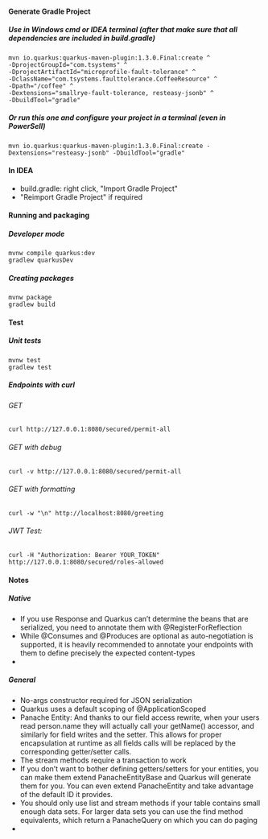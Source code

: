 #### Generate Gradle Project
##### Use in Windows cmd or IDEA terminal (after that make sure that all dependencies are included in build.gradle)
```
mvn io.quarkus:quarkus-maven-plugin:1.3.0.Final:create ^
-DprojectGroupId="com.tsystems" ^
-DprojectArtifactId="microprofile-fault-tolerance" ^
-DclassName="com.tsystems.faulttolerance.CoffeeResource" ^
-Dpath="/coffee" ^
-Dextensions="smallrye-fault-tolerance, resteasy-jsonb" ^
-DbuildTool="gradle"
```
##### Or run this one and configure your project in a terminal (even in PowerSell)
```
mvn io.quarkus:quarkus-maven-plugin:1.3.0.Final:create -Dextensions="resteasy-jsonb" -DbuildTool="gradle"
```

#### In IDEA
* build.gradle: right click, "Import Gradle Project"
* "Reimport Gradle Project" if required

#### Running and packaging
##### Developer mode
	mvnw compile quarkus:dev
	gradlew quarkusDev
##### Creating packages
	mvnw package
	gradlew build

#### Test
##### Unit tests
    mvnw test
    gradlew test
##### Endpoints with curl
###### GET
	curl http://127.0.0.1:8080/secured/permit-all
###### GET with debug
	curl -v http://127.0.0.1:8080/secured/permit-all
###### GET with formatting	
	curl -w "\n" http://localhost:8080/greeting
###### JWT Test:	
	curl -H "Authorization: Bearer YOUR_TOKEN" http://127.0.0.1:8080/secured/roles-allowed

#### Notes
##### Native
* If you use Response and Quarkus can’t determine the beans that are serialized, you need to annotate them with @RegisterForReflection
* While @Consumes and @Produces are optional as auto-negotiation is supported, it is heavily recommended to annotate your endpoints with them to define precisely the expected content-types
* 
##### General
* No-args constructor required for JSON serialization
* Quarkus uses a default scoping of @ApplicationScoped
* Panache Entity: And thanks to our field access rewrite, when your users read person.name they will actually call your getName() accessor, and similarly for field writes and the setter. This allows for proper encapsulation at runtime as all fields calls will be replaced by the corresponding getter/setter calls.
* The stream methods require a transaction to work
* If you don’t want to bother defining getters/setters for your entities, you can make them extend PanacheEntityBase and Quarkus will generate them for you. You can even extend PanacheEntity and take advantage of the default ID it provides.
* You should only use list and stream methods if your table contains small enough data sets. For larger data sets you can use the find method equivalents, which return a PanacheQuery on which you can do paging
* 